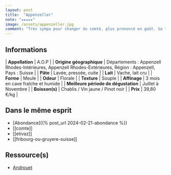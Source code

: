 ```yaml
---
layout: post
title:  "Appenzeller"
note: "★★★★★"
image: /assets/appenzeller.jpg
comment: "Très sympa pour changer du comté, plus prononcé en goût. Sa texture est un peu plus souple également."
---
```


## Informations

| **Appellation** | A.O.P |
| **Origine géographique** | Départements : Appenzell Rhodes-Intérieures, Appenzell Rhodes-Extérieures, Région : Appenzell, Pays : Suisse |
| **Pâte** | Lavée, pressée, cuite |
| **Lait** | Vache, lait cru |
| **Forme** | Meule |
| **Odeur** | Florale |
| **Texture** | Souple |
| **Affinage** | 3 mois en cave fraîche et humide |
| **Meilleure période de dégustation** | Juillet à Novembre |
| **Boisson(s)** | Chablis / Vin jaune / Pinot noir |
| **Prix** | 39,80 €/kg |

## Dans le même esprit
* [Abondance]({% post_url 2024-02-21-abondance %})
* [[comte]]
* [[etivaz]]
* [[fribourg-ou-gruyere-suisse]]

## Ressource(s)
* [Androuet](https://androuet.com/appenzeller-ou-appenzel-189.html)